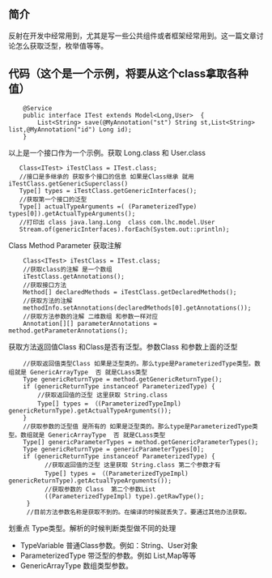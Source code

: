 ## 简介
反射在开发中经常用到，尤其是写一些公共组件或者框架经常用到。这一篇文章讨论怎么获取泛型，枚举值等等。

## 代码（这个是一个示例，将要从这个class拿取各种值）
```
    @Service
    public interface ITest extends Model<Long,User>  {
        List<String> save(@MyAnnotation("st") String st,List<String> list,@MyAnnotation("id") Long id);
    }
```
以上是一个接口作为一个示例。获取 Long.class 和 User.class
```
   Class<ITest> iTestClass = ITest.class;
   //接口是多继承的 获取多个接口的信息 如果是Class继承 就用 iTestClass.getGenericSuperclass()
   Type[] types = iTestClass.getGenericInterfaces(); 
   //获取第一个接口的泛型
   Type[] actualTypeArguments =( (ParameterizedType) types[0]).getActualTypeArguments();
   //打印出 class java.lang.Long  class com.lhc.model.User
   Stream.of(genericInterfaces).forEach(System.out::println);
```
Class Method Parameter 获取注解
```
    Class<ITest> iTestClass = ITest.class;
    //获取class的注解 是一个数组
    iTestClass.getAnnotations();
    //获取接口方法
    Method[] declaredMethods = iTestClass.getDeclaredMethods();
    //获取方法的注解
    methodInfo.setAnnotations(declaredMethods[0].getAnnotations());
    //获取方法参数的注解 二维数组 和参数一样对应
    Annotation[][] parameterAnnotations = method.getParameterAnnotations();
```
获取方法返回值Class 和Class是否有泛型。参数Class 和参数上面的泛型
```
    //获取返回值类型Class 如果是泛型类的。那么type是ParameterizedType类型。数组就是 GenericArrayType  否 就是CLass类型
    Type genericReturnType = method.getGenericReturnType();
    if (genericReturnType instanceof ParameterizedType) {
        //获取返回值的泛型 这里获取 String.class
        Type[] types = （(ParameterizedTypeImpl) genericReturnType).getActualTypeArguments());
    }
    //获取参数的泛型值 是所有的 如果是泛型类的。那么type是ParameterizedType类型。数组就是 GenericArrayType  否 就是CLass类型
    Type[] genericParameterTypes = method.getGenericParameterTypes();
    Type genericReturnType = genericParameterTypes[0];
    if (genericReturnType instanceof ParameterizedType) {
          //获取返回值的泛型 这里获取 String.class 第二个参数才有
          Type[] types = （(ParameterizedTypeImpl) genericReturnType).getActualTypeArguments());
          //获取参数的 Class  第二个参数List
          ((ParameterizedTypeImpl) type).getRawType();
     }
     //目前方法参数名称是获取不到的。在编译的时候就丢失了。要通过其他办法获取。
```
划重点 Type类型。解析的时候判断类型做不同的处理
   - TypeVariable 普通Class参数。例如：String、User对象
   - ParameterizedType 带泛型的参数。例如 List,Map等等
   - GenericArrayType 数组类型参数。
